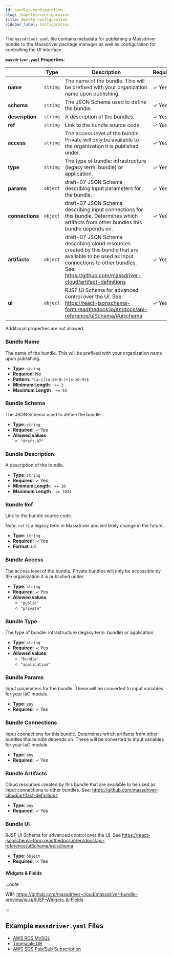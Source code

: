```yaml
---
id: bundles-configuration
slug: /bundles/configuration
title: Bundle Configuration
sidebar_label: Configuration
---
```


The `massdriver.yaml` file contains metadata for publishing a Massdriver bundle to the Massdriver package manager as well as configuration for controlling the UI interface.

**`massdriver.yaml` Properties**:

|   |Type|Description|Required|
|---|---|---|---|
|**name**|`string`|The name of the bundle. This will be prefixed with your organization name upon publishing.| &#10003; Yes|
|**schema**|`string`|The JSON Schema used to define the bundle.| &#10003; Yes|
|**description**|`string`|A description of the bundles.| &#10003; Yes|
|**ref**|`string`|Link to the bundle source code.| &#10003; Yes|
|**access**|`string`|The access level of the bundle. Private will only be available to the organization it is published under.| &#10003; Yes|
|**type**|`string`|The type of bundle: infrastructure (legacy term: bundle) or application.| &#10003; Yes|
|**params**|`object`| draft-07 JSON Schema describing input parameters for the bundle.| &#10003; Yes|
|**connections**|`object`|draft-07 JSON Schema describing input connections for this bundle. Determines which artifacts from other bundles this bundle depends on.| &#10003; Yes|
|**artifacts**|`object`|draft-07 JSON Schema describing cloud resources created by this bundle that are available to be used as input connections to other bundles. See: https://github.com/massdriver-cloud/artifact-definitions| &#10003; Yes|
|**ui**|`object`|RJSF UI Schema for advanced control over the UI. See https://react-jsonschema-form.readthedocs.io/en/docs/api-reference/uiSchema/#uischema| &#10003; Yes|

Additional properties are not allowed.

### Bundle Name

The name of the bundle. This will be prefixed with your organization name upon publishing.

* **Type**: `string`
* **Required**: No
* **Pattern**: `^[a-z][a-z0-9-]+[a-z0-9]$`
* **Minimum Length**`: >= 3`
* **Maximum Length**`: <= 53`

### Bundle Schema

The JSON Schema used to define the bundle.

* **Type**: `string`
* **Required**:  &#10003; Yes
* **Allowed values**:
    * `"draft-07"`

### Bundle Description

A description of the bundle.

* **Type**: `string`
* **Required**:  &#10003; Yes
* **Minimum Length**`: >= 10`
* **Maximum Length**`: <= 1024`

### Bundle Ref

Link to the bundle source code.

Note: `ref` is a legacy term in Massdriver and will likely change in the future.

* **Type**: `string`
* **Required**:  &#10003; Yes
* **Format**: uri

### Bundle Access

The access level of the bundle. Private bundles will only be accessible by the organization it is published under.

* **Type**: `string`
* **Required**:  &#10003; Yes
* **Allowed values**:
    * `"public"`
    * `"private"`

### Bundle Type

The type of bundle: infrastructure (legacy term: bundle) or application.

* **Type**: `string`
* **Required**:  &#10003; Yes
* **Allowed values**:
    * `"bundle"`
    * `"application"`

### Bundle Params

Input parameters for the bundle. These will be converted to input variables for your IaC module.

* **Type**: `any`
* **Required**:  &#10003; Yes

### Bundle Connections

Input connections for this bundle. Determines which artifacts from other bundles this bundle depends on. These will be converted to input variables for your IaC module.

* **Type**: `any`
* **Required**:  &#10003; Yes

### Bundle Artifacts

Cloud resources created by this bundle that are available to be used as input connections to other bundles. See: https://github.com/massdriver-cloud/artifact-definitions

* **Type**: `any`
* **Required**:  &#10003; Yes

### Bundle UI

RJSF UI Schema for advanced control over the UI. See https://react-jsonschema-form.readthedocs.io/en/docs/api-reference/uiSchema/#uischema

* **Type**: `object`
* **Required**:  &#10003; Yes


#### Widgets & Fields

:::note

WIP: https://github.com/massdriver-cloud/massdriver-bundle-preview/wiki/RJSF-Widgets-&-Fields

:::

## Example `massdriver.yaml` Files

* [AWS RDS MySQL](https://github.com/massdriver-cloud/aws-rds-mysql/blob/main/massdriver.yaml)
* [Timescale DB](https://github.com/massdriver-cloud/k8s-timescale-db/blob/main/massdriver.yaml)
* [AWS SQS Pub/Sub Subscription](https://github.com/massdriver-cloud/aws-sqs-pubsub-subscription/blob/main/massdriver.yaml)
